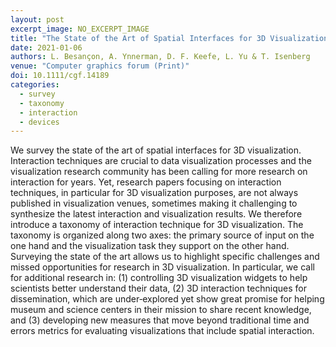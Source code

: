 ```yaml
---
layout: post
excerpt_image: NO_EXCERPT_IMAGE
title: "The State of the Art of Spatial Interfaces for 3D Visualization"
date: 2021-01-06
authors: L. Besançon, A. Ynnerman, D. F. Keefe, L. Yu & T. Isenberg
venue: "Computer graphics forum (Print)"
doi: 10.1111/cgf.14189
categories:
  - survey
  - taxonomy
  - interaction
  - devices
---
```

We survey the state of the art of spatial interfaces for 3D visualization. Interaction techniques are crucial to data visualization processes and the visualization research community has been calling for more research on interaction for years. Yet, research papers focusing on interaction techniques, in particular for 3D visualization purposes, are not always published in visualization venues, sometimes making it challenging to synthesize the latest interaction and visualization results. We therefore introduce a taxonomy of interaction technique for 3D visualization. The taxonomy is organized along two axes: the primary source of input on the one hand and the visualization task they support on the other hand. Surveying the state of the art allows us to highlight specific challenges and missed opportunities for research in 3D visualization. In particular, we call for additional research in: (1) controlling 3D visualization widgets to help scientists better understand their data, (2) 3D interaction techniques for dissemination, which are under‐explored yet show great promise for helping museum and science centers in their mission to share recent knowledge, and (3) developing new measures that move beyond traditional time and errors metrics for evaluating visualizations that include spatial interaction.
